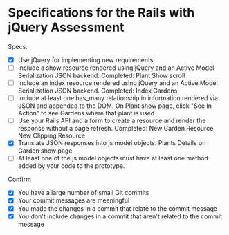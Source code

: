 # Specifications for the Rails with jQuery Assessment

Specs:
- [x] Use jQuery for implementing new requirements
- [ ] Include a show resource rendered using jQuery and an Active Model Serialization JSON backend.
      Completed: Plant Show scroll
- [ ] Include an index resource rendered using jQuery and an Active Model Serialization JSON backend.
      Completed: Index Gardens
- [ ] Include at least one has_many relationship in information rendered via JSON and appended to the DOM.
      On Plant show page, click "See In Action" to see Gardens where that plant is used
- [ ] Use your Rails API and a form to create a resource and render the response without a page refresh.
      Completed: New Garden Resource, New Clipping Resource
- [X] Translate JSON responses into js model objects.
      Plants Details on Garden show page
- [ ] At least one of the js model objects must have at least one method added by your code to the prototype.

Confirm
- [X] You have a large number of small Git commits
- [X] Your commit messages are meaningful
- [X] You made the changes in a commit that relate to the commit message
- [X] You don't include changes in a commit that aren't related to the commit message
